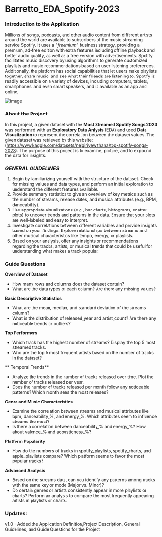 # Barretto_EDA_Spotify-2023


### Introduction to the Application

Millions of songs, podcasts, and other audio content from different artists around the world are available to subscribers of the music streaming service Spotify. It uses a "*freemium*" business strategy, providing a premium, ad-free edition with extra features including offline playback and better audio quality, as well as a free version with advertisements. Spotify facilitates music discovery by using algorithms to generate customized playlists and music recommendations based on user listening preferences. Additionally, the platform has social capabilities that let users make playlists together, share music, and see what their friends are listening to. Spotify is readily accessible on a variety of devices, including computers, tablets, smartphones, and even smart speakers, and is available as an app and online.

![image](https://github.com/user-attachments/assets/9039717c-5151-48b1-9d44-7cebb9090ed5)

### About the Project

In this project, a given dataset with the **Most Streamed Spotify Songs 2023** was performed with an **Exploratory Data Anlysis** (EDA) and used **Data Visualization** to represent the correlation between the dataset values. The given dataset was retrieved by this website:(https://www.kaggle.com/datasets/nelgiriyewithana/top-spotify-songs-2023). The purpose of this project is to examine, picture, and to expound the data for insights.

### _GENERAL GUIDELINES_
1. Begin by familiarizing yourself with the structure of the dataset. Check for missing values and data types, and perform an initial exploration to understand the different features available.
2. Provide summary statistics to give an overview of key metrics such as the number of streams, release dates, and musical attributes (e.g., BPM, danceability).
3. Use appropriate visualizations (e.g., bar charts, histograms, scatter plots) to uncover trends and patterns in the data. Ensure that your plots are well-labeled and easy to interpret.
4. Investigate correlations between different variables and provide insights based on your findings. Explore relationships between streams and other musical characteristics like tempo, energy, or playlists.
5. Based on your analysis, offer any insights or recommendations regarding the tracks, artists, or musical trends that could be useful for understanding what makes a track popular.


### Guide Questions
**Overview of Dataset**
- How many rows and columns does the dataset contain?
- What are the data types of each column? Are there any missing values?
  
**Basic Descriptive Statistics**
- What are the mean, median, and standard deviation of the streams column?
- What is the distribution of released_year and artist_count? Are there any noticeable trends or outliers?

**Top Performers**
- Which track has the highest number of streams? Display the top 5 most streamed tracks.
- Who are the top 5 most frequent artists based on the number of tracks in the dataset?
  
** Temporal Trends**
- Analyze the trends in the number of tracks released over time. Plot the number of tracks released per year.
- Does the number of tracks released per month follow any noticeable patterns? Which month sees the most releases?
  
**Genre and Music Characteristics**
- Examine the correlation between streams and musical attributes like bpm, danceability_%, and energy_%. Which attributes seem to influence streams the most?
- Is there a correlation between danceability_% and energy_%? How about valence_% and acousticness_%?
  
 **Platform Popularity**
- How do the numbers of tracks in spotify_playlists, spotify_charts, and apple_playlists compare? Which platform seems to favor the most popular tracks?
  
 **Advanced Analysis**
- Based on the streams data, can you identify any patterns among tracks with the same key or mode (Major vs. Minor)?
- Do certain genres or artists consistently appear in more playlists or charts? Perform an analysis to compare the most frequently appearing artists in playlists or charts.





















### Updates:

  v1.0 - Added the Application Definition,Project Description, General Guidelines, and Guide Questions for the Project
      










